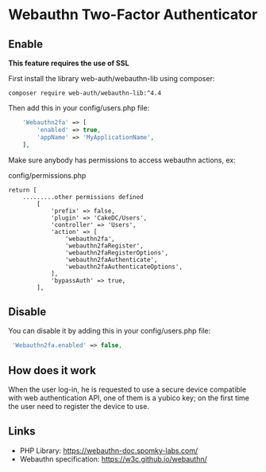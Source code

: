 Webauthn Two-Factor Authenticator
=================================

Enable
------
**This feature requires the use of SSL**

First install the library web-auth/webauthn-lib using composer:

```
composer require web-auth/webauthn-lib:^4.4
```

Then add this in your config/users.php file:

```php
    'Webauthn2fa' => [
        'enabled' => true,
        'appName' => 'MyApplicationName',
    ],
```
Make sure anybody has permissions to access webauthn actions, ex:

config/permissions.php
```
return [
    .........other permissions defined
        [
            'prefix' => false,
            'plugin' => 'CakeDC/Users',
            'controller' => 'Users',
            'action' => [
                'webauthn2fa',
                'webauthn2faRegister',
                'webauthn2faRegisterOptions',
                'webauthn2faAuthenticate',
                'webauthn2faAuthenticateOptions',
            ],
            'bypassAuth' => true,
        ],
```

Disable
-------
You can disable it by adding this in your config/users.php file:

```php
 'Webauthn2fa.enabled' => false,
```

How does it work
----------------
When the user log-in, he is requested to use a secure device compatible with
web authentication API, one of them is a yubico key; on the first
time the user need to register the device to use.

Links
-----
- PHP Library: https://webauthn-doc.spomky-labs.com/
- Webauthn specification: https://w3c.github.io/webauthn/

